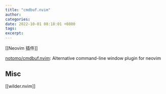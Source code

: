 ```yaml
---
title: "cmdbuf.nvim"
author: 
categories: 
date: 2022-10-01 08:18:01 +0800
tags: 
excerpt: 
---
```


[[Neovim 插件]]


[notomo/cmdbuf.nvim](https://github.com/notomo/cmdbuf.nvim): Alternative command-line window plugin for neovim


## Misc

[[wilder.nvim]]

